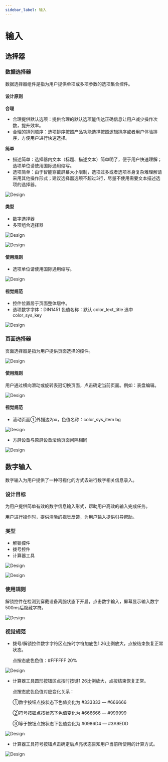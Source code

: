 ```yaml
---
sidebar_label: 输入
---
```


# 输入

## **选择器**

### 数据选择器

数据选择器组件是指为用户提供单项或多项参数的选项集合控件。

#### 设计原则

**合理**

- 合理提供默认选项：提供合理的默认选项能传达正确信息让用户减少操作次数，提升效率。
- 合理的排列顺序：选项排序按照产品功能选择按照逻辑排序或者用户体验排序，方便用户进行快速选择。

**简单**

- 描述简单：选择器内文本（标题、描述文本）简单明了，便于用户快速理解；选项单位请使用国际通用缩写。
- 选项简单：由于智能穿戴屏幕大小限制，选项过多或者选项本身复杂难理解请采用其他操作形式；建议选择器选项不超过3行，尽量不使用需要文本描述选项的选择器。

![Design](/img/design/1f2545a8c17e3e2105bf72c60ca0ebd2.png)

#### 类型

- 数字选择器
- 多项组合选择器

![Design](/img/design/9a35163a0e0b26fdec29034e0924d1fe.png)

![Design](/img/design/9618093ec30c0d97b80b77c9fee7ea4b.png)

#### 使用规则

- 选项单位请使用国际通用缩写。

![Design](/img/design/0797b5d169cc895de1d8154a73e9758a.png)

#### 视觉规范

- 控件位置居于页面整体居中。
- 选项数字字体：DIN1451 色值名称：默认 color_text_title 选中 color_sys_key

![Design](/img/design/15363abff0d132aefbb4bfd58b07f3ea.png)

### 页面选择器

页面选择器是指为用户提供页面选择的控件。

![Design](/img/design/2aef3e0089194c3669ce34390e337c62.png)

#### 使用规则

用户通过横向滑动或旋转表冠切换页面，点击确定当前页面。例如：表盘编辑。

![Design](/img/design/ffa19550d541bc80aee7bba10da5a482.png)

#### 视觉规范

- 滚动页面➀外描边2px，色值名称：color_sys_item bg

![Design](/img/design/0aa8317be7b430ae4ca5ad97c30b0dce.png)

- 方屏设备与原屏设备滚动页面间隔相同

![Design](/img/design/e8b4704a6f45d6947ca66abe74ee08b0.png)

## **数字输入**

数字输入为用户提供了一种可视化的方式去进行数字相关信息录入。

### 设计目标

为用户提供简单有效的数字信息输入形式，帮助用户高效的输入完成任务。

用户进行操作时，提供清晰的视觉反馈，为用户输入提供引导帮助。

### 类型

- 解锁控件
- 拨号控件
- 计算器工具

![Design](/img/design/fffc01e569622dcb2bf1e2882eac304b.png)

![Design](/img/design/8073d8d0821b1d4d5d4a50a579153d1b.png)

### 使用规则

解锁控件在检测到穿戴设备离腕状态下开启，点击数字输入，屏幕显示输入数字500ms后隐藏字符。

![Design](/img/design/9ce5450bcd1539ba1d3c18a76bfe94de.png)

### 视觉规范

- 拨号/解锁控件数字字符区点按时字符加底色1.26比例放大，点按结束恢复正常状态。

    点按态底色色值：\#FFFFFF 20%

![Design](/img/design/913464e3f62715329b66385c7ad6fad2.png)

- 计算器工具圆形按钮区点按时按键1.26比例放大，点按结束恢复正常。

    点按态底色色值对应变化关系：

    ①数字按钮点按状态下色值变化为 \#333333 — \#666666

    ②符号按钮点按状态下色值变化为 \#666666 — \#999999
    
    ③等于按钮点按状态下色值变化为 \#0986D4 — \#3A9EDD

![Design](/img/design/a905e54f2a2a5b051b6e63ee78315887.png)

- 计算器工具符号按钮点击确定后点亮状态告知用户当前所使用的计算方式。

![Design](/img/design/b62c16910fe0ce57bbc1e59c5fcb2cf0.png)

